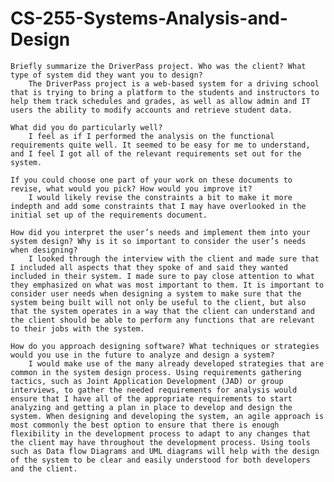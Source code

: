 # CS-255-Systems-Analysis-and-Design


    Briefly summarize the DriverPass project. Who was the client? What type of system did they want you to design?
        The DriverPass project is a web-based system for a driving school that is trying to bring a platform to the students and instructors to help them track schedules and grades, as well as allow admin and IT users the ability to modify accounts and retrieve student data. 
    
    What did you do particularly well?
        I feel as if I performed the analysis on the functional requirements quite well. It seemed to be easy for me to understand, and I feel I got all of the relevant requirements set out for the system.
    
    If you could choose one part of your work on these documents to revise, what would you pick? How would you improve it?
        I would likely revise the constraints a bit to make it more indepth and add some constraints that I may have overlooked in the initial set up of the requirements document.
    
    How did you interpret the user’s needs and implement them into your system design? Why is it so important to consider the user’s needs when designing?
        I looked through the interview with the client and made sure that I included all aspects that they spoke of and said they wanted included in their system. I made sure to pay close attention to what they emphasized on what was most important to them. It is important to consider user needs when designing a system to make sure that the system being built will not only be useful to the client, but also that the system operates in a way that the client can understand and the client should be able to perform any functions that are relevant to their jobs with the system.
    
    How do you approach designing software? What techniques or strategies would you use in the future to analyze and design a system?
        I would make use of the many already developed strategies that are common in the system design process. Using requirements gathering tactics, such as Joint Application Development (JAD) or group interviews, to gather the needed requirements for analysis would ensure that I have all of the appropriate requirements to start analyzing and getting a plan in place to develop and design the system. When designing and developing the system, an agile approach is most commonly the best option to ensure that there is enough flexibility in the development process to adapt to any changes that the client may have throughout the development process. Using tools such as Data flow Diagrams and UML diagrams will help with the design of the system to be clear and easily understood for both developers and the client. 
